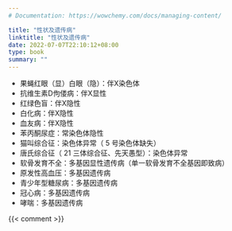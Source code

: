 ```yaml
---
# Documentation: https://wowchemy.com/docs/managing-content/

title: "性状及遗传病"
linktitle: "性状及遗传病"
date: 2022-07-07T22:10:12+08:00
type: book
summary: ""
---
```




- 果蝇红眼（显）白眼（隐）：伴X染色体
- 抗维生素D佝偻病：伴X显性
- 红绿色盲：伴X隐性
- 白化病：伴X隐性
- 血友病：伴X隐性
- 苯丙酮尿症：常染色体隐性
- 猫叫综合征：染色体异常（ $5$ 号染色体缺失）
- 唐氏综合征（ $21$ 三体综合征、先天愚型）：染色体异常
- 软骨发育不全：多基因显性遗传病（单一软骨发育不全基因即致病）
- 原发性高血压：多基因遗传病
- 青少年型糖尿病：多基因遗传病
- 冠心病：多基因遗传病
- 哮喘：多基因遗传病

 {{< comment >}}

